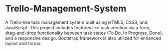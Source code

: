 # Trello-Management-System
A Trello-like task management system built using HTML5, CSS3, and JavaScript. This project includes features like task creation via a form, drag-and-drop functionality between task states (To Do, In Progress, Done), and a responsive design. Bootstrap framework is also utilized for enhanced layout and forms.
